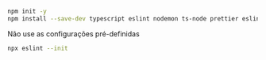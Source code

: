 ~~~ sh
npm init -y
npm install --save-dev typescript eslint nodemon ts-node prettier eslint-config-prettier eslint-plugin-prettier
~~~

Não use as configurações pré-definidas
~~~ sh
npx eslint --init
~~~